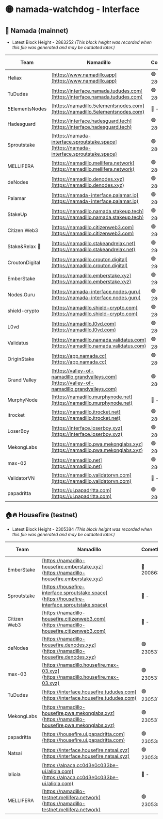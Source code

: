 # 🟡 namada-watchdog - Interface

## 🚀 Namada (mainnet)
- Latest Block Height - 2863252 *(This block height was recorded when this file was generated and may be outdated later.)*

| Team | Namadillo | CometBFT | Indexer | MASP Indexer |
|-|-|-|-|-|
| Heliax | [https://www.namadillo.app](https://www.namadillo.app) | 🟢 2863233 | 🟢 2863233 | 🟢 2863233 |
| TuDudes | [https://interface.namada.tududes.com](https://interface.namada.tududes.com) | 🟢 2863233 | 🟢 2863233 | 🟢 2863233 |
| 5ElementsNodes | [https://namadillo.5elementsnodes.com](https://namadillo.5elementsnodes.com) | 🔴 - | 🔴 - | 🔴 - |
| Hadesguard | [https://interface.hadesguard.tech](https://interface.hadesguard.tech) | 🟢 2863234 | 🟢 2863234 | 🟢 2863234 |
| Sproutstake | [https://namada-interface.sproutstake.space](https://namada-interface.sproutstake.space) | 🟢 2863234 | 🔴 2797937 | 🟢 2863234 |
| MELLIFERA | [https://namadillo.mellifera.network](https://namadillo.mellifera.network) | 🟢 2863236 | 🟢 2863236 | 🟢 2863235 |
| deNodes | [https://namadillo.denodes.xyz](https://namadillo.denodes.xyz) | 🟢 2863236 | 🟢 2863236 | 🟢 2863236 |
| Palamar | [https://namada-interface.palamar.io](https://namada-interface.palamar.io) | 🟢 2863237 | 🔴 - | 🟢 2863238 |
| StakeUp | [https://namadillo.namada.stakeup.tech](https://namadillo.namada.stakeup.tech) | 🟢 2863239 | 🟢 2863239 | 🟢 2863239 |
| Citizen Web3 | [https://namadillo.citizenweb3.com](https://namadillo.citizenweb3.com) | 🟢 2863240 | 🟢 2863239 | 🟢 2863240 |
| Stake&Relax 🦥 | [https://namadillo.stakeandrelax.net](https://namadillo.stakeandrelax.net) | 🟢 2863240 | 🟢 2863240 | 🟢 2863240 |
| CroutonDigital | [https://namadillo.crouton.digital](https://namadillo.crouton.digital) | 🟢 2863241 | 🟢 2863241 | 🟢 2863241 |
| EmberStake | [https://namadillo.emberstake.xyz](https://namadillo.emberstake.xyz) | 🟢 2863241 | 🟢 2863241 | 🟢 2863241 |
| Nodes.Guru | [https://namada-interface.nodes.guru](https://namada-interface.nodes.guru) | 🟢 2863242 | 🔴 - | 🟢 2863243 |
| shield-crypto | [https://namadillo.shield-crypto.com](https://namadillo.shield-crypto.com) | 🟢 2863244 | 🟢 2863244 | 🟢 2863243 |
| L0vd | [https://namadillo.l0vd.com](https://namadillo.l0vd.com) | 🟢 2863245 | 🟢 2863244 | 🟢 2863244 |
| Validatus | [https://namadillo.namada.validatus.com](https://namadillo.namada.validatus.com) | 🟢 2863245 | 🟢 2863245 | 🟢 2863245 |
| OriginStake | [https://app.namada.cc](https://app.namada.cc) | 🟢 2863246 | 🟢 2863246 | 🟢 2863246 |
| Grand Valley | [https://valley-of-namadillo.grandvalleys.com](https://valley-of-namadillo.grandvalleys.com) | 🟢 2863246 | 🟢 2863246 | 🟢 2863246 |
| MurphyNode | [https://namadillo.murphynode.net](https://namadillo.murphynode.net) | 🔴 - | 🔴 - | 🔴 - |
| itrocket | [https://namadillo.itrocket.net](https://namadillo.itrocket.net) | 🟢 2863248 | 🟢 2863248 | 🟢 2863248 |
| LoserBoy | [https://interface.loserboy.xyz](https://interface.loserboy.xyz) | 🟢 2863249 | 🟢 2863249 | 🟢 2863249 |
| MekongLabs | [https://namadillo.pwa.mekonglabs.xyz](https://namadillo.pwa.mekonglabs.xyz) | 🟢 2863249 | 🟢 2863249 | 🟢 2863249 |
| max-02 | [https://namadillo.net](https://namadillo.net) | 🟢 2863250 | 🟢 2863250 | 🟢 2863250 |
| ValidatorVN | [https://namadillo.validatorvn.com](https://namadillo.validatorvn.com) | 🔴 - | 🔴 - | 🔴 - |
| papadritta | [https://ui.papadritta.com](https://ui.papadritta.com) | 🟢 2863252 | 🟢 2863252 | 🔴 2806794 |

## 🏠🔥 Housefire (testnet)
- Latest Block Height - 2305384 *(This block height was recorded when this file was generated and may be outdated later.)*

| Team | Namadillo | CometBFT | Indexer | MASP Indexer |
|-|-|-|-|-|
| EmberStake | [https://namadillo-housefire.emberstake.xyz](https://namadillo-housefire.emberstake.xyz) | 🔴 2008636 | 🔴 - | 🔴 - |
| Sproutstake | [https://housefire-interface.sproutstake.space](https://housefire-interface.sproutstake.space) | 🔴 - | 🔴 - | 🔴 - |
| Citizen Web3 | [https://namadillo-housefire.citizenweb3.com](https://namadillo-housefire.citizenweb3.com) | 🔴 - | 🟢 2305378 | 🟢 2305378 |
| deNodes | [https://namadillo-housefire.denodes.xyz](https://namadillo-housefire.denodes.xyz) | 🟢 2305378 | 🟢 2305378 | 🟢 2305378 |
| max-03 | [https://namadillo.housefire.max-03.xyz](https://namadillo.housefire.max-03.xyz) | 🟢 2305379 | 🔴 2167206 | 🟢 2305379 |
| TuDudes | [https://interface.housefire.tududes.com](https://interface.housefire.tududes.com) | 🟢 2305379 | 🟢 2305379 | 🟢 2305379 |
| MekongLabs | [https://namadillo-housefire.pwa.mekonglabs.xyz](https://namadillo-housefire.pwa.mekonglabs.xyz) | 🟢 2305379 | 🟢 2305379 | 🟢 2305379 |
| papadritta | [https://housefire.ui.papadritta.com](https://housefire.ui.papadritta.com) | 🟢 2305380 | 🟢 2305380 | 🔴 - |
| Natsai | [https://interface.housefire.natsai.xyz](https://interface.housefire.natsai.xyz) | 🟢 2305382 | 🟢 2305382 | 🟢 2305382 |
| laliola | [https://alpaca.cc0d3e0c033be-ui.laliola.com](https://alpaca.cc0d3e0c033be-ui.laliola.com) | 🔴 - | 🔴 - | 🔴 - |
| MELLIFERA | [https://namadillo-testnet.mellifera.network](https://namadillo-testnet.mellifera.network) | 🟢 2305384 | 🟢 2305384 | 🟢 2305384 |

